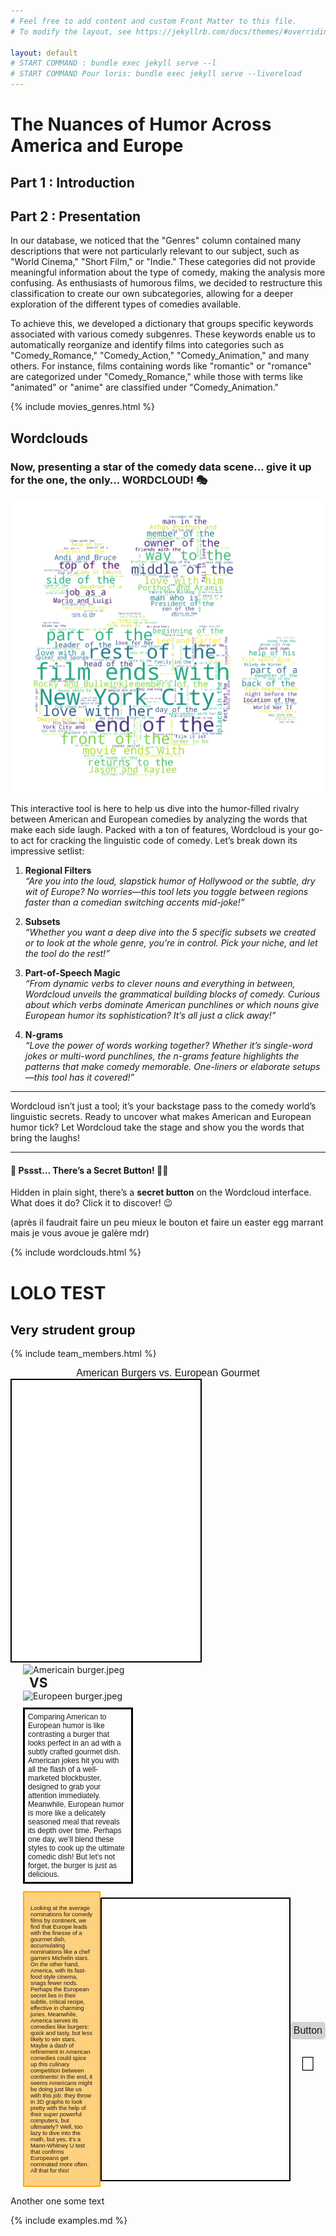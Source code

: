 ```yaml
---
# Feel free to add content and custom Front Matter to this file.
# To modify the layout, see https://jekyllrb.com/docs/themes/#overriding-theme-defaults

layout: default
# START COMMAND : bundle exec jekyll serve --l
# START COMMAND Pour loris: bundle exec jekyll serve --livereload
---
```


# The Nuances of Humor Across America and Europe

## Part 1 : Introduction

## Part 2 : Presentation

In our database, we noticed that the "Genres" column contained many descriptions that were not particularly relevant to our subject, such as "World Cinema," "Short Film," or "Indie." These categories did not provide meaningful information about the type of comedy, making the analysis more confusing. As enthusiasts of humorous films, we decided to restructure this classification to create our own subcategories, allowing for a deeper exploration of the different types of comedies available.

To achieve this, we developed a dictionary that groups specific keywords associated with various comedy subgenres. These keywords enable us to automatically reorganize and identify films into categories such as "Comedy_Romance," "Comedy_Action," "Comedy_Animation," and many others. For instance, films containing words like "romantic" or "romance" are categorized under "Comedy_Romance," while those with terms like "animated" or "anime" are classified under "Comedy_Animation."

<!-- 1. Load the html template -->
{% include movies_genres.html %}
<!-- 2. Load the associated javascript -->
<script src="{{ '/assets/js/movies_genres.js' | relative_url }}"></script>


## Wordclouds

### Now, presenting a star of the comedy data scene… give it up for the one, the only… WORDCLOUD! 🎭

![Wordcloud example on the whole dataset](assets/img/wordclouds/globale_wordcloud.png)

This interactive tool is here to help us dive into the humor-filled rivalry between American and European comedies by analyzing the words that make each side laugh. Packed with a ton of features, Wordcloud is your go-to act for cracking the linguistic code of comedy. Let’s break down its impressive setlist:

1. **Regional Filters**  
   *“Are you into the loud, slapstick humor of Hollywood or the subtle, dry wit of Europe? No worries—this tool lets you toggle between regions faster than a comedian switching accents mid-joke!”*

2. **Subsets**  
   *“Whether you want a deep dive into the 5 specific subsets we created or to look at the whole genre, you’re in control. Pick your niche, and let the tool do the rest!”*

3. **Part-of-Speech Magic**  
   *“From dynamic verbs to clever nouns and everything in between, Wordcloud unveils the grammatical building blocks of comedy. Curious about which verbs dominate American punchlines or which nouns give European humor its sophistication? It’s all just a click away!”*

4. **N-grams**  
   *“Love the power of words working together? Whether it’s single-word jokes or multi-word punchlines, the n-grams feature highlights the patterns that make comedy memorable. One-liners or elaborate setups—this tool has it covered!”*

---

Wordcloud isn’t just a tool; it’s your backstage pass to the comedy world’s linguistic secrets. Ready to uncover what makes American and European humor tick? Let Wordcloud take the stage and show you the words that bring the laughs!

---

#### 🤫 Pssst… There’s a Secret Button! 🕵️‍♀️

Hidden in plain sight, there’s a **secret button** on the Wordcloud interface. What does it do? Click it to discover! 😉

(après il faudrait faire un peu mieux le bouton et faire un easter egg marrant mais je vous avoue je galère mdr)

<script src="{{ '/assets/js/wordclouds.js' | relative_url }}"></script>
{% include wordclouds.html %}


# LOLO TEST 
<style>
  .hover-title {
    color: black;
    font-family: 'Arial', sans-serif;
    font-weight: bold;
  }
  .hover-title:hover::after {
    content: "➜ NOP";
    color: black;
    font-family: 'Arial', sans-serif;
    font-weight: bold;
  }
</style>

## <span class="hover-title">Very strudent group</span>
{% include team_members.html %}



<div style="font-family: 'COPPERPLATE', sans-serif; text-align: center; font-size: 1rem;">
  American Burgers vs. European Gourmet
</div>

<div class="d-flex justify-content-center">
  <iframe src="{{ '/assets/htmlplot/box_office_revenue_distribution.html' | relative_url }}" style="border: 2px solid black; width: 60%; height: 450px;"></iframe>
  <div class="d-flex flex-column justify-content-center" style="width: 35%; padding-left: 20px;">
    <div class="d-flex justify-content-center align-items-center">
      <img src="/assets/img/Americain burger.jpeg" alt="Americain burger.jpeg" class="img-fluid" id="burger1" style="width: 45%;">
      <h2 style="margin: 0 10px;">VS</h2>
      <img src="/assets/img/Europeen burger.jpeg" alt="Europeen burger.jpeg" class="img-fluid" id="burger2" style="width: 45%;">
    </div>
    <p style="font-family: 'COPPERPLATE', sans-serif; font-size: 12px; margin-top: 10px; border: 3px solid black; padding: 5px;">
      Comparing American to European humor is like contrasting a burger that looks perfect in an ad with a subtly crafted gourmet dish. American jokes hit you with all the flash of a well-marketed blockbuster, designed to grab your attention immediately. Meanwhile, European humor is more like a delicately seasoned meal that reveals its depth over time. Perhaps one day, we’ll blend these styles to cook up the ultimate comedic dish! But let's not forget, the burger is just as delicious.
    </p>
  </div>
</div>

<script>
  document.getElementById('burger1').addEventListener('mouseover', function() {
    let tempSrc = this.src;
    this.src = document.getElementById('burger2').src;
    document.getElementById('burger2').src = tempSrc;
  });
  document.getElementById('burger2').addEventListener('mouseover', function() {
    let tempSrc = this.src;
    this.src = document.getElementById('burger1').src;
    document.getElementById('burger1').src = tempSrc;
  });
</script>


<style>
  .container {
    display: flex;
    justify-content: center;
    width: 100%;
    align-items: center;
  }
  .text {
    width: 35%;
    padding-left: 20px;
    padding: 10px;
    font-family: 'Copperplate', sans-serif;
    font-size: 7pt;
    margin-left: 20px;
  }
  .button-container {
    margin-top: 20px;
  }
  button#burger-button {
    font-size: 2rem;
    border: none;
    background: none;
    cursor: pointer;
  }
  .arrow {
    position: absolute;
    top: -40px;
    left: 50%;
    transform: translateX(-50%);
    font-size: 2rem;
    animation: blink 1s infinite;
  }
  @keyframes blink {
    0%, 100% { opacity: 1; }
    50% { opacity: 0; }
  }
  .highlight {
    background-color: lightgray;
    padding: 5px;
    border-radius: 5px;
  }
</style>

<div class="container">
  <div id="text-container" class="text" style="background-color: rgba(255, 165, 0, 0.5); border: 2px solid orange; transition: all 0.5s ease;">
    <p>Looking at the average nominations for comedy films by continent, we find that Europe leads with the finesse of a gourmet dish, accumulating nominations like a chef garners Michelin stars. On the other hand, America, with its fast-food style cinema, snags fewer nods. Perhaps the European secret lies in their subtle, critical recipe, effective in charming juries. Meanwhile, America serves its comedies like burgers: quick and tasty, but less likely to win stars. Maybe a dash of refinement in American comedies could spice up this culinary competition between continents! In the end, it seems Americans might be doing just like us with this job: they throw in 3D graphs to look pretty with the help of their super powerful computers, but ultimately? Well, too lazy to dive into the math, but yes, it’s a Mann-Whitney U test that confirms Europeans get nominated more often. All that for this!</p>
  </div>
  <iframe id="graph-frame" src="/assets/htmlplot/nomination_mean_by_continent.html" style="border: 2px solid black; width: 60%; height: 450px; transition: all 0.5s ease;"></iframe>
  <div class="button-container">
    <div class="arrow">⬇️</div>
    <p style="text-align: center; font-family: 'Copperplate', sans-serif; font-size: 1rem;" class="highlight">Button</p>
    <div style="text-align: center;">
      <button id="burger-button" class="highlight">🍔</button>
    </div>
  </div>
</div>

Another one some text


<script>
  let isOriginal = true;
  document.getElementById('burger-button').addEventListener('click', function() {
    const iframe = document.getElementById('graph-frame');
    const textContainer = document.getElementById('text-container');
    if (isOriginal) {
      iframe.src = "/assets/htmlplot/nomination_distribution_by_continent.html";
      textContainer.style.backgroundColor = 'rgba(128, 0, 128, 0.5)';
      textContainer.style.border = '2px solid purple';
      textContainer.innerHTML = 'When comparing nomination rates, European comedy films seem to have a slight edge (41.16% snag at least one nomination) over their American counterparts (37.74%). But remember, this stat is like judging a restaurant’s success solely on how many reservations it gets—informative, but not the whole story. We haven’t considered other factors like audience scores or box-office earnings, which could definitely flip the script. And to spice things up, here’s the distribution of nominations after removing all outliers. Of course, we subtly favored the French, as one must in any respectable culinary competition. After all, if you\'re not a bit biased, are you even playing the game?';
    } else {
      iframe.src = "/assets/htmlplot/nomination_mean_by_continent.html";
      textContainer.style.backgroundColor = 'rgba(255, 165, 0, 0.5)';
      textContainer.style.border = '2px solid orange';
      textContainer.innerHTML = 'Looking at the average nominations for comedy films by continent, we find that Europe leads with the finesse of a gourmet dish, accumulating nominations like a chef garners Michelin stars. On the other hand, America, with its fast-food style cinema, snags fewer nods. Perhaps the European secret lies in their subtle, critical recipe, effective in charming juries. Meanwhile, America serves its comedies like burgers: quick and tasty, but less likely to win stars. Maybe a dash of refinement in American comedies could spice up this culinary competition between continents! In the end, it seems Americans might be doing just like us with this job: they throw in 3D graphs to look pretty with the help of their super powerful computers, but ultimately? Well, too lazy to dive into the math, but yes, it’s a Mann-Whitney U test that confirms Europeans get nominated more often. All that for this!';
    }
    isOriginal = !isOriginal;
  });
</script>

<!-- These are example components, inspire from them to add new content -->
{% include examples.md %}
